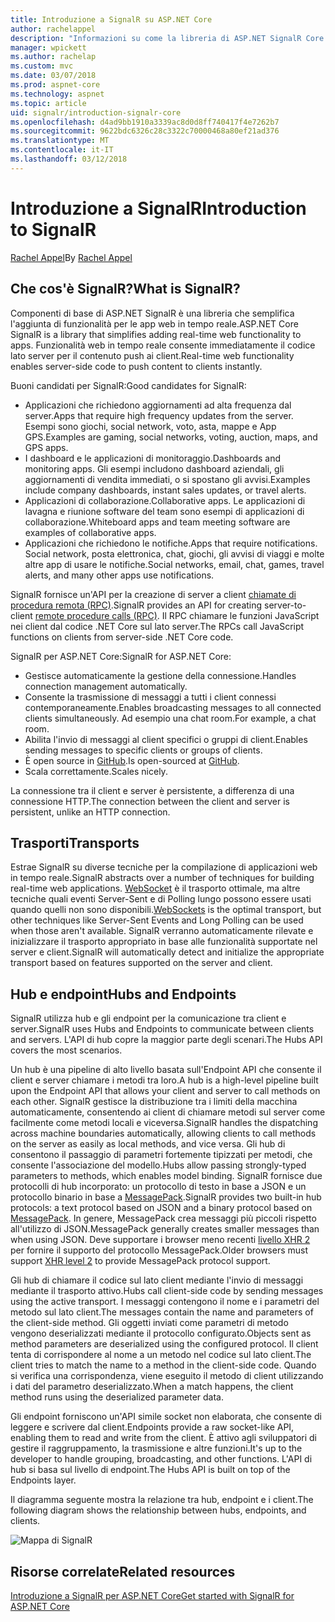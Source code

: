 ```yaml
---
title: Introduzione a SignalR su ASP.NET Core
author: rachelappel
description: "Informazioni su come la libreria di ASP.NET SignalR Core semplifica l'aggiunta di funzionalità web in tempo reale alle applicazioni."
manager: wpickett
ms.author: rachelap
ms.custom: mvc
ms.date: 03/07/2018
ms.prod: aspnet-core
ms.technology: aspnet
ms.topic: article
uid: signalr/introduction-signalr-core
ms.openlocfilehash: d4ad9bb1910a3339ac8d0d8ff740417f4e7262b7
ms.sourcegitcommit: 9622bdc6326c28c3322c70000468a80ef21ad376
ms.translationtype: MT
ms.contentlocale: it-IT
ms.lasthandoff: 03/12/2018
---
```

# <a name="introduction-to-signalr"></a><span data-ttu-id="41fd4-103">Introduzione a SignalR</span><span class="sxs-lookup"><span data-stu-id="41fd4-103">Introduction to SignalR</span></span>

<span data-ttu-id="41fd4-104">[Rachel Appel](https://twitter.com/rachelappel)</span><span class="sxs-lookup"><span data-stu-id="41fd4-104">By [Rachel Appel](https://twitter.com/rachelappel)</span></span>

## <a name="what-is-signalr"></a><span data-ttu-id="41fd4-105">Che cos'è SignalR?</span><span class="sxs-lookup"><span data-stu-id="41fd4-105">What is SignalR?</span></span>

<span data-ttu-id="41fd4-106">Componenti di base di ASP.NET SignalR è una libreria che semplifica l'aggiunta di funzionalità per le app web in tempo reale.</span><span class="sxs-lookup"><span data-stu-id="41fd4-106">ASP.NET Core SignalR is a library that simplifies adding real-time web functionality to apps.</span></span> <span data-ttu-id="41fd4-107">Funzionalità web in tempo reale consente immediatamente il codice lato server per il contenuto push ai client.</span><span class="sxs-lookup"><span data-stu-id="41fd4-107">Real-time web functionality enables server-side code to push content to clients instantly.</span></span>

<span data-ttu-id="41fd4-108">Buoni candidati per SignalR:</span><span class="sxs-lookup"><span data-stu-id="41fd4-108">Good candidates for SignalR:</span></span>

* <span data-ttu-id="41fd4-109">Applicazioni che richiedono aggiornamenti ad alta frequenza dal server.</span><span class="sxs-lookup"><span data-stu-id="41fd4-109">Apps that require high frequency updates from the server.</span></span> <span data-ttu-id="41fd4-110">Esempi sono giochi, social network, voto, asta, mappe e App GPS.</span><span class="sxs-lookup"><span data-stu-id="41fd4-110">Examples are gaming, social networks, voting, auction, maps, and GPS apps.</span></span>
* <span data-ttu-id="41fd4-111">I dashboard e le applicazioni di monitoraggio.</span><span class="sxs-lookup"><span data-stu-id="41fd4-111">Dashboards and monitoring apps.</span></span> <span data-ttu-id="41fd4-112">Gli esempi includono dashboard aziendali, gli aggiornamenti di vendita immediati, o si spostano gli avvisi.</span><span class="sxs-lookup"><span data-stu-id="41fd4-112">Examples include company dashboards, instant sales updates, or travel alerts.</span></span>
* <span data-ttu-id="41fd4-113">Applicazioni di collaborazione.</span><span class="sxs-lookup"><span data-stu-id="41fd4-113">Collaborative apps.</span></span> <span data-ttu-id="41fd4-114">Le applicazioni di lavagna e riunione software del team sono esempi di applicazioni di collaborazione.</span><span class="sxs-lookup"><span data-stu-id="41fd4-114">Whiteboard apps and team meeting software are examples of collaborative apps.</span></span>
* <span data-ttu-id="41fd4-115">Applicazioni che richiedono le notifiche.</span><span class="sxs-lookup"><span data-stu-id="41fd4-115">Apps that require notifications.</span></span> <span data-ttu-id="41fd4-116">Social network, posta elettronica, chat, giochi, gli avvisi di viaggi e molte altre app di usare le notifiche.</span><span class="sxs-lookup"><span data-stu-id="41fd4-116">Social networks, email, chat, games, travel alerts, and many other apps use notifications.</span></span>

<span data-ttu-id="41fd4-117">SignalR fornisce un'API per la creazione di server a client [chiamate di procedura remota (RPC)](https://wikipedia.org/wiki/Remote_procedure_call).</span><span class="sxs-lookup"><span data-stu-id="41fd4-117">SignalR provides an API for creating server-to-client [remote procedure calls (RPC)](https://wikipedia.org/wiki/Remote_procedure_call).</span></span> <span data-ttu-id="41fd4-118">Il RPC chiamare le funzioni JavaScript nei client dal codice .NET Core sul lato server.</span><span class="sxs-lookup"><span data-stu-id="41fd4-118">The RPCs call JavaScript functions on clients from server-side .NET Core code.</span></span>

<span data-ttu-id="41fd4-119">SignalR per ASP.NET Core:</span><span class="sxs-lookup"><span data-stu-id="41fd4-119">SignalR for ASP.NET Core:</span></span>

* <span data-ttu-id="41fd4-120">Gestisce automaticamente la gestione della connessione.</span><span class="sxs-lookup"><span data-stu-id="41fd4-120">Handles connection management automatically.</span></span>
* <span data-ttu-id="41fd4-121">Consente la trasmissione di messaggi a tutti i client connessi contemporaneamente.</span><span class="sxs-lookup"><span data-stu-id="41fd4-121">Enables broadcasting messages to all connected clients simultaneously.</span></span> <span data-ttu-id="41fd4-122">Ad esempio una chat room.</span><span class="sxs-lookup"><span data-stu-id="41fd4-122">For example, a chat room.</span></span>
* <span data-ttu-id="41fd4-123">Abilita l'invio di messaggi al client specifici o gruppi di client.</span><span class="sxs-lookup"><span data-stu-id="41fd4-123">Enables sending messages to specific clients or groups of clients.</span></span>
* <span data-ttu-id="41fd4-124">È open source in [GitHub](https://github.com/aspnet/signalr).</span><span class="sxs-lookup"><span data-stu-id="41fd4-124">Is open-sourced at [GitHub](https://github.com/aspnet/signalr).</span></span>
* <span data-ttu-id="41fd4-125">Scala correttamente.</span><span class="sxs-lookup"><span data-stu-id="41fd4-125">Scales nicely.</span></span>

<span data-ttu-id="41fd4-126">La connessione tra il client e server è persistente, a differenza di una connessione HTTP.</span><span class="sxs-lookup"><span data-stu-id="41fd4-126">The connection between the client and server is persistent, unlike an HTTP connection.</span></span>

## <a name="transports"></a><span data-ttu-id="41fd4-127">Trasporti</span><span class="sxs-lookup"><span data-stu-id="41fd4-127">Transports</span></span>

<span data-ttu-id="41fd4-128">Estrae SignalR su diverse tecniche per la compilazione di applicazioni web in tempo reale.</span><span class="sxs-lookup"><span data-stu-id="41fd4-128">SignalR abstracts over a number of techniques for building real-time web applications.</span></span> <span data-ttu-id="41fd4-129">[WebSocket](https://tools.ietf.org/html/rfc7118) è il trasporto ottimale, ma altre tecniche quali eventi Server-Sent e di Polling lungo possono essere usati quando quelli non sono disponibili.</span><span class="sxs-lookup"><span data-stu-id="41fd4-129">[WebSockets](https://tools.ietf.org/html/rfc7118) is the optimal transport, but other techniques like Server-Sent Events and Long Polling can be used when those aren't available.</span></span> <span data-ttu-id="41fd4-130">SignalR verranno automaticamente rilevate e inizializzare il trasporto appropriato in base alle funzionalità supportate nel server e client.</span><span class="sxs-lookup"><span data-stu-id="41fd4-130">SignalR will automatically detect and initialize the appropriate transport based on features supported on the server and client.</span></span>

## <a name="hubs-and-endpoints"></a><span data-ttu-id="41fd4-131">Hub e endpoint</span><span class="sxs-lookup"><span data-stu-id="41fd4-131">Hubs and Endpoints</span></span>

<span data-ttu-id="41fd4-132">SignalR utilizza hub e gli endpoint per la comunicazione tra client e server.</span><span class="sxs-lookup"><span data-stu-id="41fd4-132">SignalR uses Hubs and Endpoints to communicate between clients and servers.</span></span> <span data-ttu-id="41fd4-133">L'API di hub copre la maggior parte degli scenari.</span><span class="sxs-lookup"><span data-stu-id="41fd4-133">The Hubs API covers the most scenarios.</span></span>

<span data-ttu-id="41fd4-134">Un hub è una pipeline di alto livello basata sull'Endpoint API che consente il client e server chiamare i metodi tra loro.</span><span class="sxs-lookup"><span data-stu-id="41fd4-134">A hub is a high-level pipeline built upon the Endpoint API that allows your client and server to call methods on each other.</span></span> <span data-ttu-id="41fd4-135">SignalR gestisce la distribuzione tra i limiti della macchina automaticamente, consentendo ai client di chiamare metodi sul server come facilmente come metodi locali e viceversa.</span><span class="sxs-lookup"><span data-stu-id="41fd4-135">SignalR handles the dispatching across machine boundaries automatically, allowing clients to call methods on the server as easily as local methods, and vice versa.</span></span> <span data-ttu-id="41fd4-136">Gli hub di consentono il passaggio di parametri fortemente tipizzati per metodi, che consente l'associazione del modello.</span><span class="sxs-lookup"><span data-stu-id="41fd4-136">Hubs allow passing strongly-typed parameters to methods, which enables model binding.</span></span> <span data-ttu-id="41fd4-137">SignalR fornisce due protocolli di hub incorporato: un protocollo di testo in base a JSON e un protocollo binario in base a [MessagePack](https://msgpack.org/).</span><span class="sxs-lookup"><span data-stu-id="41fd4-137">SignalR provides two built-in hub protocols: a text protocol based on JSON and a binary protocol based on [MessagePack](https://msgpack.org/).</span></span>  <span data-ttu-id="41fd4-138">In genere, MessagePack crea messaggi più piccoli rispetto all'utilizzo di JSON.</span><span class="sxs-lookup"><span data-stu-id="41fd4-138">MessagePack generally creates smaller messages than when using JSON.</span></span> <span data-ttu-id="41fd4-139">Deve supportare i browser meno recenti [livello XHR 2](https://caniuse.com/#feat=xhr2) per fornire il supporto del protocollo MessagePack.</span><span class="sxs-lookup"><span data-stu-id="41fd4-139">Older browsers must support [XHR level 2](https://caniuse.com/#feat=xhr2) to provide MessagePack protocol support.</span></span>

<span data-ttu-id="41fd4-140">Gli hub di chiamare il codice sul lato client mediante l'invio di messaggi mediante il trasporto attivo.</span><span class="sxs-lookup"><span data-stu-id="41fd4-140">Hubs call client-side code by sending messages using the active transport.</span></span> <span data-ttu-id="41fd4-141">I messaggi contengono il nome e i parametri del metodo sul lato client.</span><span class="sxs-lookup"><span data-stu-id="41fd4-141">The messages contain the name and parameters of the client-side method.</span></span> <span data-ttu-id="41fd4-142">Gli oggetti inviati come parametri di metodo vengono deserializzati mediante il protocollo configurato.</span><span class="sxs-lookup"><span data-stu-id="41fd4-142">Objects sent as method parameters are deserialized using the configured protocol.</span></span> <span data-ttu-id="41fd4-143">Il client tenta di corrispondere al nome a un metodo nel codice sul lato client.</span><span class="sxs-lookup"><span data-stu-id="41fd4-143">The client tries to match the name to a method in the client-side code.</span></span> <span data-ttu-id="41fd4-144">Quando si verifica una corrispondenza, viene eseguito il metodo di client utilizzando i dati del parametro deserializzato.</span><span class="sxs-lookup"><span data-stu-id="41fd4-144">When a match happens, the client method runs using the deserialized parameter data.</span></span>

<span data-ttu-id="41fd4-145">Gli endpoint forniscono un'API simile socket non elaborata, che consente di leggere e scrivere dal client.</span><span class="sxs-lookup"><span data-stu-id="41fd4-145">Endpoints provide a raw socket-like API, enabling them to read and write from the client.</span></span> <span data-ttu-id="41fd4-146">È attivo agli sviluppatori di gestire il raggruppamento, la trasmissione e altre funzioni.</span><span class="sxs-lookup"><span data-stu-id="41fd4-146">It's up to the developer to handle grouping, broadcasting, and other functions.</span></span> <span data-ttu-id="41fd4-147">L'API di hub si basa sul livello di endpoint.</span><span class="sxs-lookup"><span data-stu-id="41fd4-147">The Hubs API is built on top of the Endpoints layer.</span></span>

<span data-ttu-id="41fd4-148">Il diagramma seguente mostra la relazione tra hub, endpoint e i client.</span><span class="sxs-lookup"><span data-stu-id="41fd4-148">The following diagram shows the relationship between hubs, endpoints, and clients.</span></span>

![Mappa di SignalR](introduction-signalr-core/_static/signalr-core-architecture.png)

## <a name="related-resources"></a><span data-ttu-id="41fd4-150">Risorse correlate</span><span class="sxs-lookup"><span data-stu-id="41fd4-150">Related resources</span></span>

[<span data-ttu-id="41fd4-151">Introduzione a SignalR per ASP.NET Core</span><span class="sxs-lookup"><span data-stu-id="41fd4-151">Get started with SignalR for ASP.NET Core</span></span>](xref:signalr/get-started-signalr-core)

